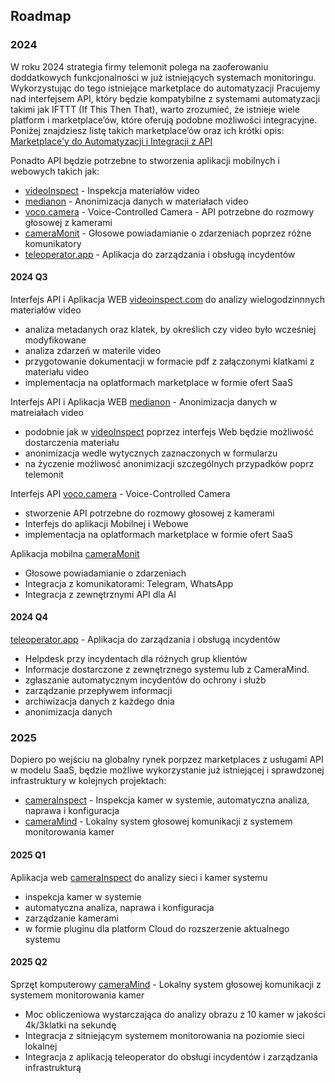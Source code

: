 ## Roadmap 


### 2024

W roku 2024 strategia firmy telemonit polega na zaoferowaniu doddatkowych funkcjonalności w już istniejących systemach monitoringu.
Wykorzystując do tego istniejące marketplace do automatyzacji
Pracujemy nad interfejsem API, który będzie kompatybilne z systemami automatyzacji takimi jak IFTTT (If This Then That),
warto zrozumieć, że istnieje wiele platform i marketplace’ów, które oferują podobne możliwości integracyjne.
Poniżej znajdziesz listę takich marketplace’ów oraz ich krótki opis: [Marketplace'y do Automatyzacji i Integracji z API](PL/API-INTEGRATION.md)

Ponadto API będzie potrzebne to stworzenia aplikacji mobilnych i webowych takich jak:
+ [videoInspect](http://www.videoinspect.com) - Inspekcja materiałów video
+ [medianon](http://www.medianon.com) - Anonimizacja danych w materiałach video
+ [voco.camera](http://www.voco.camera) - Voice-Controlled Camera - API potrzebne do rozmowy głosowej z kamerami
+ [cameraMonit](http://www.cameramonit.com) - Głosowe powiadamianie o zdarzeniach poprzez różne komunikatory
+ [teleoperator.app](http://www.teleoperator.app) - Aplikacja do zarządzania i obsługą incydentów


#### 2024 Q3

Interfejs API i Aplikacja WEB [videoinspect.com](http://www.videoinspect.com) do analizy wielogodzinnnych materiałów video
+ analiza metadanych oraz klatek, by określich czy video było wcześniej modyfikowane
+ analiza zdarzeń w materile video
+ przygotowanie dokumentacji w formacie pdf z załączonymi klatkami z materiału video
+ implementacja na oplatformach marketplace w formie ofert SaaS

Interfejs API i Aplikacja WEB [medianon](http://www.medianon.com) - Anonimizacja danych w matreiałach video
+ podobnie jak w [videoInspect](http://www.videoinspect.com) poprzez interfejs Web będzie możliwość dostarczenia materiału
+ anonimizacja wedle wytycznych zaznaczonych w formularzu
+ na życzenie możliwosć anonimizacji szczególnych przypadków poprz telemonit


Interfejs API [voco.camera](http://www.voco.camera) - Voice-Controlled Camera
+ stworzenie API potrzebne do rozmowy głosowej z kamerami
+ Interfejs do aplikacji Mobilnej i Webowe
+ implementacja na oplatformach marketplace w formie ofert SaaS


Aplikacja mobilna [cameraMonit](http://www.cameramonit.com)
- Głosowe powiadamianie o zdarzeniach
- Integracja z komunikatorami: Telegram, WhatsApp
- Integracja z zewnętrznymi API dla AI



#### 2024 Q4

[teleoperator.app](http://www.teleoperator.app) - Aplikacja do zarządzania i obsługą incydentów
+ Helpdesk przy incydentach dla różnych grup klientów
+ Informacje dostarczone z zewnętrznego systemu lub z CameraMind.
+ zgłaszanie automatycznym incydentów do ochrony i służb
+ zarządzanie przepływem informacji
+ archiwizacja danych z każdego dnia
+ anonimizacja danych



### 2025

Dopiero po wejściu na globalny rynek porpzez marketplaces z usługami API w modelu SaaS, będzie
możliwe wykorzystanie już istniejącej i sprawdzonej infrastruktury w kolejnych projektach:
+ [cameraInspect](http://www.videoinspect.com) - Inspekcja kamer w systemie, automatyczna analiza, naprawa i konfiguracja
+ [cameraMind](http://www.cameramind.com) - Lokalny system głosowej komunikacji z systemem monitorowania kamer



#### 2025 Q1

Aplikacja web [cameraInspect](http://www.videoinspect.com) do analizy sieci i kamer systemu
+ inspekcja kamer w systemie
+ automatyczna analiza, naprawa i konfiguracja
+ zarządzanie kamerami
+ w formie pluginu dla platform Cloud do rozszerzenie aktualnego systemu


#### 2025 Q2

Sprzęt komputerowy [cameraMind](http://www.cameramind.com) - Lokalny system głosowej komunikacji z systemem monitorowania kamer
+ Moc obliczeniowa wystarczająca do analizy obrazu z 10 kamer w jakości 4k/3klatki na sekundę
+ Integracja z sitniejącym systemem monitorowania na poziomie sieci lokalnej
+ Integracja z aplikacją teleoperator do obsługi incydentów i zarządzania infrastrukturą



